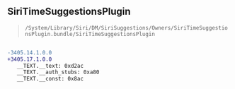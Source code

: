 ## SiriTimeSuggestionsPlugin

> `/System/Library/Siri/DM/SiriSuggestions/Owners/SiriTimeSuggestionsPlugin.bundle/SiriTimeSuggestionsPlugin`

```diff

-3405.14.1.0.0
+3405.17.1.0.0
   __TEXT.__text: 0xd2ac
   __TEXT.__auth_stubs: 0xa80
   __TEXT.__const: 0x8ac

```
